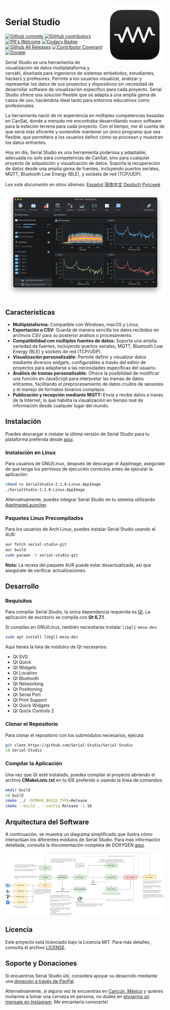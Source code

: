 <a href="#">
    <img width="192px" height="192px" src="/doc/icon.svg" align="right" />
</a>

# Serial Studio

[![Github commits](https://img.shields.io/github/last-commit/Serial-Studio/Serial-Studio)](https://github.com/Serial-Studio/Serial-Studio/commits/master)
[![GitHub contributors](https://img.shields.io/github/contributors/Serial-Studio/Serial-Studio)](https://github.com/Serial-Studio/Serial-Studio/graphs/contributors)
[![PR's Welcome](https://img.shields.io/badge/PRs-welcome-brightgreen.svg?style=flat)](https://github.com/Serial-Studio/Serial-Studio/pull/new)
[![Codacy Badge](https://app.codacy.com/project/badge/Grade/4b6f3ce14a684704980fea31d8c1632e)](https://www.codacy.com/gh/Serial-Studio/Serial-Studio/dashboard?utm_source=github.com&amp;utm_medium=referral&amp;utm_content=Serial-Studio/Serial-Studio&amp;utm_campaign=Badge_Grade)
[![Github All Releases](https://img.shields.io/github/downloads/Serial-Studio/Serial-Studio/total.svg)](https://github.com/Serial-Studio/Serial-Studio/releases/)
[![Contributor Covenant](https://img.shields.io/badge/Contributor%20Covenant-v1.4%20adopted-ff69b4.svg)](CODE_OF_CONDUCT.md)
[![Donate](https://img.shields.io/badge/Donate-PayPal-green.svg)](https://www.paypal.com/donate?hosted_button_id=XN68J47QJKYDE)

Serial Studio es una herramienta de visualización de datos multiplataforma y versátil, diseñada para ingenieros de sistemas embebidos, estudiantes, hackers y profesores. Permite a los usuarios visualizar, analizar y representar los datos de sus proyectos y dispositivos sin necesidad de desarrollar software de visualización específico para cada proyecto. Serial Studio ofrece una solución flexible que se adapta a una amplia gama de casos de uso, haciéndola ideal tanto para entornos educativos como profesionales.

La herramienta nació de mi experiencia en múltiples competencias basadas en CanSat, donde a menudo me encontraba desarrollando nuevo software para la estación terrena para cada proyecto. Con el tiempo, me di cuenta de que sería más eficiente y sostenible mantener un único programa que sea flexible, que permitiera a los usuarios definir cómo se procesan y muestran los datos entrantes.

Hoy en día, Serial Studio es una herramienta poderosa y adaptable, adecuada no solo para competencias de CanSat, sino para cualquier proyecto de adquisición y visualización de datos. Soporta la recuperación de datos desde una amplia gama de fuentes, incluyendo puertos seriales, MQTT, Bluetooth Low Energy (BLE), y sockets de red (TCP/UDP).

*Lee este documento en otros idiomas*: [Español](doc/README_ES.md) [简体中文](doc/README_ZH.md) [Deutsch](doc/README_DE.md) [Русский](doc/README_RU.md)

![Uso del Software](doc/screenshot.png)

## Características

- **Multiplataforma:** Compatible con Windows, macOS y Linux.
- **Exportación a CSV:** Guarda de manera sencilla los datos recibidos en archivos CSV para su posterior análisis o procesamiento.
- **Compatibilidad con múltiples fuentes de datos:** Soporta una amplia variedad de fuentes, incluyendo puertos seriales, MQTT, Bluetooth Low Energy (BLE) y sockets de red (TCP/UDP).
- **Visualización personalizable:** Permite definir y visualizar datos mediante diversos widgets, configurables a través del editor de proyectos para adaptarse a las necesidades específicas del usuario.
- **Análisis de tramas personalizable:** Ofrece la posibilidad de modificar una función en JavaScript para interpretar las tramas de datos entrantes, facilitando el preprocesamiento de datos crudos de sensores y el manejo de formatos binarios complejos.
- **Publicación y recepción mediante MQTT:** Envía y recibe datos a traves de la Internet, lo que habilita la visualización en tiempo real de información desde cualquier lugar del mundo.

## Instalación

Puedes descargar e instalar la última versión de Serial Studio para tu plataforma preferida desde [aquí](https://github.com/Serial-Studio/Serial-Studio/releases/latest).

### Instalación en Linux

Para usuarios de GNU/Linux, después de descargar el AppImage, asegúrate de que tenga los permisos de ejecución correctos antes de ejecutar la aplicación:

```bash
chmod +x SerialStudio-2.1.0-Linux.AppImage
./SerialStudio-2.1.0-Linux.AppImage
```

Alternativamente, puedes integrar Serial Studio en tu sistema utilizando [AppImageLauncher](https://github.com/TheAssassin/AppImageLauncher/).

### Paquetes Linux Precompilados

Para los usuarios de Arch Linux, puedes instalar Serial Studio usando el AUR:

```bash
aur fetch serial-studio-git
aur build
sudo pacman -S serial-studio-git
```

**Nota:** La receta del paquete AUR puede estar desactualizada, así que asegúrate de verificar actualizaciones.

## Desarrollo

### Requisitos

Para compilar Serial Studio, la única dependencia requerida es [Qt](http://www.qt.io/download-open-source/). La aplicación de escritorio se compila con **Qt 6.7.1**.

Si compilas en GNU/Linux, también necesitarás instalar `libgl1-mesa-dev`:

```bash
sudo apt install libgl1-mesa-dev
```

Aquí tienes la lista de módulos de Qt necesarios:

- Qt SVG
- Qt Quick
- Qt Widgets
- Qt Location
- Qt Bluetooth
- Qt Networking
- Qt Positioning
- Qt Serial Port
- Qt Print Support
- Qt Quick Widgets
- Qt Quick Controls 2

### Clonar el Repositorio

Para clonar el repositorio con los submódulos necesarios, ejecuta:

```bash
git clone https://github.com/Serial-Studio/Serial-Studio
cd Serial-Studio
```

### Compilar la Aplicación

Una vez que Qt esté instalado, puedes compilar el proyecto abriendo el archivo **CMakeLists.txt** en tu IDE preferido o usando la línea de comandos:

```bash
mkdir build
cd build 
cmake ../ -DCMAKE_BUILD_TYPE=Release
cmake --build . --config Release -j 10
```

## Arquitectura del Software

A continuación, se muestra un diagrama simplificado que ilustra cómo interactúan los diferentes módulos de Serial Studio. Para más información detallada, consulta la documentación completa de DOXYGEN [aquí](https://serial-studio.github.io/hackers/).

![Arquitectura](doc/architecture/architecture.png)

## Licencia

Este proyecto está licenciado bajo la Licencia MIT. Para más detalles, consulta el archivo [LICENSE](LICENSE.md).

## Soporte y Donaciones

Si encuentras Serial Studio útil, considera apoyar su desarrollo mediante una [donación a través de PayPal](https://www.paypal.com/donate?hosted_button_id=XN68J47QJKYDE).

Alternativamente, si alguna vez te encuentras en [Cancún, México](https://es.wikipedia.org/wiki/Canc%C3%BAn) y quieres invitarme a tomar una cerveza en persona, no dudes en [enviarme un mensaje en Instagram](https://instagram.com/aspatru). Me encantaría conocerte!
